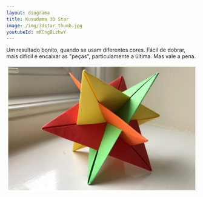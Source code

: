 ```yaml
---
layout: diagrama
title: Kusudama 3D Star
image: /img/3dstar_thumb.jpg
youtubeId: mKCngBLzhwY
---
```


Um resultado bonito, quando se usam diferentes cores. Fácil de dobrar, mais dificil é encaixar as "peças", particulamente a última. Mas vale a pena.

![Kusudama 3D Star](/img/3dstar.jpg)
